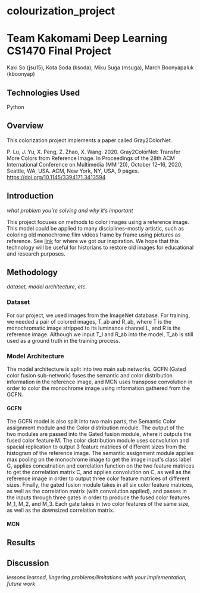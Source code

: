 # colourization_project

# Team Kakomami Deep Learning CS1470 Final Project

Kaki So (jsu15), Kota Soda (ksoda), Miku Suga (msuga), March Boonyapaluk (kboonyap)

## Technologies Used

Python

## Overview

This colorization project implements a paper called Gray2ColorNet. 

P. Lu, J. Yu, X. Peng, Z. Zhao, X. Wang. 2020. Gray2ColorNet: Transfer More
Colors from Reference Image. In Proceedings of the 28th ACM International
Conference on Multimedia (MM ’20), October 12–16, 2020, Seattle, WA, USA.
ACM, New York, NY, USA, 9 pages. https://doi.org/10.1145/3394171.3413594

## Introduction 
*what problem you’re solving and why it’s important*

This project focuses on methods to color images using a reference image. This model could be applied to many disciplines–mostly artistic, such as coloring old monochrome film videos frame by frame using pictures as reference. See [link](https://www.youtube.com/watch?v=cyL6wWOHxUM&ab_channel=IgnacioL%C3%B3pez-Francos) for where we got our inspiration. We hope that this technology will be useful for historians to restore old images for educational and research purposes. 

## Methodology
*dataset, model architecture, etc.*

### Dataset
For our project, we used images from the ImageNet database. For training, we needed a pair of colored images, T_ab and R_ab, where T is the monochromatic image stripped to its luminance channel L, and R is the reference image. Although we input T_l and R_ab into the model, T_ab is still used as a ground truth in the training process. 

### Model Architecture
The model architecture is split into two main sub networks. GCFN (Gated color fusion sub-network) fuses the semantic and color distribution information in the reference image, and MCN uses transpose convolution in order to color the monochrome image using information gathered from the GCFN. 

#### GCFN
The GCFN model is also split into two main parts, the Semantic Color assignment module and the Color distribution module. The output of the two modules are passed into the Gated fusion module, where it outputs the fused color feature M. The color distribution module uses convolution and spacial replication to output 3 feature matrices of different sizes from the histogram of the reference image. The semantic assignment module applies max pooling on the monochrome image to get the image input's class label G, applies concatnation and correlation function on the two feature matrices to get the correlation matrix C, and applies convolution on C, as well as the reference image in order to output three color feature matrices of different sizes. Finally, the gated fusion module takes in all six color feature matrices, as well as the correlation matrix (with convolution applied), and passes in the inputs through three gates in order to produce the fused color features M_1, M_2, and M_3. Each gate takes in two color features of the same size, as well as the downsized correlation matrix.   

#### MCN

## Results 

## Discussion
*lessons learned, lingering problems/limitations with your implementation, future work*
